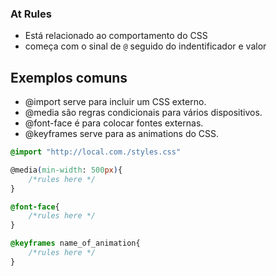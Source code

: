 ### At Rules  

* Está relacionado ao comportamento do CSS
* começa com o sinal de `@` seguido do indentificador e valor   

## Exemplos comuns 

- @import serve para incluir um CSS externo.
- @media são regras condicionais para vários dispositivos.
- @font-face é para colocar fontes externas.
- @keyframes serve para as animations do CSS.

```css
@import "http://local.com./styles.css"

@media(min-width: 500px){
    /*rules here */
}

@font-face{
    /*rules here */
}

@keyframes name_of_animation{
    /*rules here */
}
```